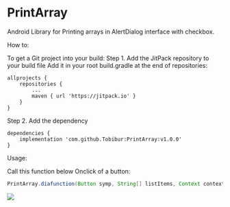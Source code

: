 # PrintArray
Android Library for Printing arrays in AlertDialog interface with checkbox.

How to:

To get a Git project into your build:
Step 1. Add the JitPack repository to your build file
Add it in your root build.gradle at the end of repositories:

	allprojects {
		repositories {
			...
			maven { url 'https://jitpack.io' }
		}
	}
  
  

Step 2. Add the dependency

	dependencies {
		implementation 'com.github.Tobibur:PrintArray:v1.0.0'
	}

Usage:

Call this function below Onclick of a button:

```Java
PrintArray.diafunction(Button symp, String[] listItems, Context context)
```


[![](https://jitpack.io/v/Tobibur/PrintArray.svg)](https://jitpack.io/#Tobibur/PrintArray)
